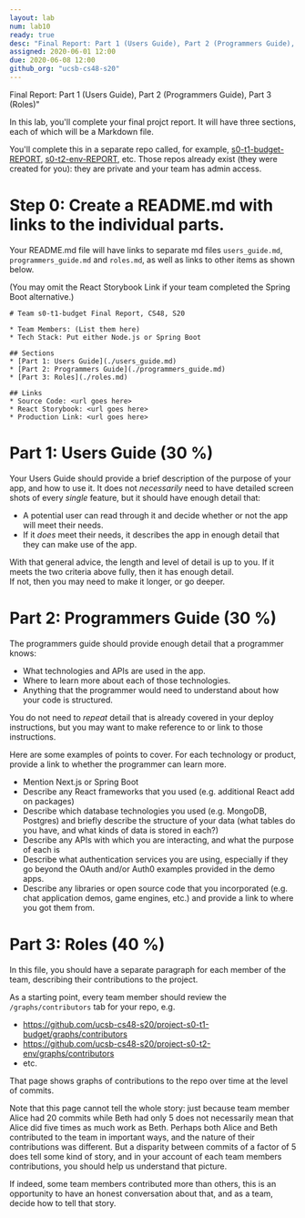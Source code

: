 ```yaml
---
layout: lab
num: lab10
ready: true
desc: "Final Report: Part 1 (Users Guide), Part 2 (Programmers Guide), Part 3 (Roles)"
assigned: 2020-06-01 12:00
due: 2020-06-08 12:00
github_org: "ucsb-cs48-s20"
---
```


Final Report: Part 1 (Users Guide), Part 2 (Programmers Guide), Part 3 (Roles)"

In this lab, you'll complete  your final projct report. It will have three sections, each of which 
will be a Markdown file.

You'll complete this in a separate repo called, for example, [s0-t1-budget-REPORT](https://github.com/ucsb-cs48-s20/s0-t1-budget-REPORT), [s0-t2-env-REPORT](https://github.com/ucsb-cs48-s20/s0-t2-env-REPORT),
etc.  Those repos already exist (they were created for you): they are private and your team has admin access.

# Step 0: Create a README.md with links to the individual parts.

Your README.md file will have links to separate md files `users_guide.md`, `programmers_guide.md` and `roles.md`, as well as links to other items as shown below.

(You may omit the React Storybook Link if your team completed the Spring Boot alternative.)

```
# Team s0-t1-budget Final Report, CS48, S20

* Team Members: (List them here)
* Tech Stack: Put either Node.js or Spring Boot

## Sections
* [Part 1: Users Guide](./users_guide.md)
* [Part 2: Programmers Guide](./programmers_guide.md)
* [Part 3: Roles](./roles.md)

## Links
* Source Code: <url goes here>
* React Storybook: <url goes here>
* Production Link: <url goes here>

```

# Part 1: Users Guide (30 %)

Your Users Guide should provide a brief description of the purpose of your app, and how to use it.  It does not *necessarily* need to have detailed
screen shots of every *single* feature, but it should have enough detail that:

* A potential user can read through it and decide whether or not the app will meet their needs.
* If it *does* meet their needs, it describes the app in enough detail that they can make use of the app.

With that general advice, the length and level of detail is up to you.  If it meets the two criteria above fully, then it has enough detail.  
If not, then you may need to make it longer, or go deeper.

# Part 2: Programmers Guide (30 %)

The programmers guide should provide enough detail that a programmer knows:
* What technologies and APIs are used in the app.
* Where to learn more about each of those technologies.
* Anything that the programmer would need to understand about how your code is structured.

You do not need to *repeat* detail that is already covered in your deploy instructions, but you may want to make
reference to or link to those instructions.

Here are some examples of points to cover.  For each technology or product, provide a link to whether the programmer can learn more.

* Mention Next.js or Spring Boot
* Describe any React frameworks that you used  (e.g. additional React add on packages)
* Describe which database technologies you used (e.g. MongoDB, Postgres) and briefly describe the structure of your data (what tables do you have, and what kinds of data is stored in each?)
* Describe any APIs with which you are interacting, and what the purpose of each is
* Describe what authentication services you are using, especially if they go beyond the OAuth and/or Auth0 examples
  provided in the demo apps.
* Describe any libraries or open source code that you incorporated (e.g. chat application demos, game engines, etc.) and
  provide a link to where you got them from.
  
# Part 3: Roles (40 %)

In this file, you should have a separate paragraph for each member of the team, describing their contributions to the project.

As a starting point, every team member should review the `/graphs/contributors` tab for your repo, e.g.
* <https://github.com/ucsb-cs48-s20/project-s0-t1-budget/graphs/contributors>
* <https://github.com/ucsb-cs48-s20/project-s0-t2-env/graphs/contributors>
* etc.

That page shows graphs of contributions to the repo over time at the level of commits.

Note that this page cannot tell the whole story: just because  team member Alice had 20 commits while Beth had only 5 does not
necessarily mean that Alice did five times as much work as Beth.  Perhaps both Alice and Beth contributed to the team in
important ways, and the nature of their contributions was different.  But a disparity between commits of a factor of 5 does
tell some kind of story, and in your account of each team members contributions, you should help us understand that picture.

If indeed, some team members contributed more than others, this is an opportunity to have an honest conversation 
about that, and as a team, decide how to tell that story.



